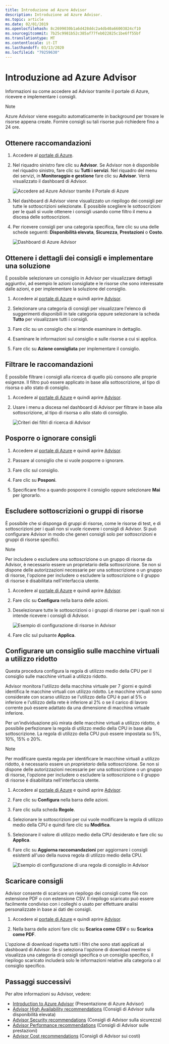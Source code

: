 ```yaml
---
title: Introduzione ad Azure Advisor
description: Introduzione ad Azure Advisor.
ms.topic: article
ms.date: 02/01/2019
ms.openlocfilehash: 8c2699030b1a6d428ddc2a4db40a66003824cf10
ms.sourcegitcommit: 7b25c9981b52c385af77feb022825c1be6ff55bf
ms.translationtype: MT
ms.contentlocale: it-IT
ms.lasthandoff: 03/13/2020
ms.locfileid: "79259630"
---
```

# <a name="get-started-with-azure-advisor"></a>Introduzione ad Azure Advisor

Informazioni su come accedere ad Advisor tramite il portale di Azure, ricevere e implementare i consigli.

> [!NOTE]
> Azure Advisor viene eseguito automaticamente in background per trovare le risorse appena create. Fornire consigli su tali risorse può richiedere fino a 24 ore.

## <a name="get-recommendations"></a>Ottenere raccomandazioni

1. Accedere al [portale di Azure](https://portal.azure.com).

1. Nel riquadro sinistro fare clic su **Advisor**.  Se Advisor non è disponibile nel riquadro sinistro, fare clic su **Tutti i servizi**.  Nel riquadro del menu dei servizi, in **Monitoraggio e gestione** fare clic su **Advisor**. Verrà visualizzato il dashboard di Advisor.

   ![Accedere ad Azure Advisor tramite il Portale di Azure](./media/advisor-get-started/advisor-portal-menu.png) 

1. Nel dashboard di Advisor viene visualizzato un riepilogo dei consigli per tutte le sottoscrizioni selezionate.  È possibile scegliere le sottoscrizioni per le quali si vuole ottenere i consigli usando come filtro il menu a discesa delle sottoscrizioni.

1. Per ricevere consigli per una categoria specifica, fare clic su una delle schede seguenti: **Disponibilità elevata**, **Sicurezza**, **Prestazioni** o **Costo**. 

   ![Dashboard di Azure Advisor](./media/advisor-overview/advisor-dashboard.png)

## <a name="get-recommendation-details-and-implement-a-solution"></a>Ottenere i dettagli dei consigli e implementare una soluzione

È possibile selezionare un consiglio in Advisor per visualizzare dettagli aggiuntivi, ad esempio le azioni consigliate e le risorse che sono interessate dalle azioni, e per implementare la soluzione del consiglio.  

1. Accedere al [portale di Azure](https://portal.azure.com) e quindi aprire [Advisor](https://aka.ms/azureadvisordashboard).

1. Selezionare una categoria di consigli per visualizzare l'elenco di suggerimenti disponibili in tale categoria oppure selezionare la scheda **Tutto** per visualizzare tutti i consigli.

1. Fare clic su un consiglio che si intende esaminare in dettaglio.

1. Esaminare le informazioni sul consiglio e sulle risorse a cui si applica.

1. Fare clic su **Azione consigliata** per implementare il consiglio.

## <a name="filter-recommendations"></a>Filtrare le raccomandazioni

È possibile filtrare i consigli alla ricerca di quello più consono alle proprie esigenze.  Il filtro può essere applicato in base alla sottoscrizione, al tipo di risorsa o allo stato di consiglio.  

1. Accedere al [portale di Azure](https://portal.azure.com) e quindi aprire [Advisor](https://aka.ms/azureadvisordashboard).

1. Usare i menu a discesa nel dashboard di Advisor per filtrare in base alla sottoscrizione, al tipo di risorsa o allo stato di consiglio.

    ![Criteri dei filtri di ricerca di Advisor](./media/advisor-get-started/advisor-filters.png)

## <a name="postpone-or-dismiss-recommendations"></a>Posporre o ignorare consigli

1. Accedere al [portale di Azure](https://portal.azure.com) e quindi aprire [Advisor](https://aka.ms/azureadvisordashboard).

1. Passare al consiglio che si vuole posporre o ignorare.

1. Fare clic sul consiglio.

1. Fare clic su **Posponi**. 

1. Specificare fino a quando posporre il consiglio oppure selezionare **Mai** per ignorarlo.

## <a name="exclude-subscriptions-or-resource-groups"></a>Escludere sottoscrizioni o gruppi di risorse

È possibile che si disponga di gruppi di risorse, come le risorse di test, e di sottoscrizioni per i quali non si vuole ricevere i consigli di Advisor.  Si può configurare Advisor in modo che generi consigli solo per sottoscrizioni e gruppi di risorse specifici.

> [!NOTE]
> Per includere o escludere una sottoscrizione o un gruppo di risorse da Advisor, è necessario essere un proprietario della sottoscrizione.  Se non si dispone delle autorizzazioni necessarie per una sottoscrizione o un gruppo di risorse, l'opzione per includere o escludere la sottoscrizione o il gruppo di risorse è disabilitata nell'interfaccia utente.

1. Accedere al [portale di Azure](https://portal.azure.com) e quindi aprire [Advisor](https://aka.ms/azureadvisordashboard).

1. Fare clic su **Configura** nella barra delle azioni.

1. Deselezionare tutte le sottoscrizioni o i gruppi di risorse per i quali non si intende ricevere i consigli di Advisor.

    ![Esempio di configurazione di risorse in Advisor](./media/advisor-get-started/advisor-configure-resources.png)

1. Fare clic sul pulsante **Applica**.

## <a name="configure-low-usage-vm-recommendation"></a>Configurare un consiglio sulle macchine virtuali a utilizzo ridotto

Questa procedura configura la regola di utilizzo medio della CPU per il consiglio sulle macchine virtuali a utilizzo ridotto.

Advisor monitora l'utilizzo della macchina virtuale per 7 giorni e quindi identifica le macchine virtuali con utilizzo ridotto. Le macchine virtuali sono considerate con scarso utilizzo se l'utilizzo della CPU è pari al 5% o inferiore e l'utilizzo della rete è inferiore al 2% o se il carico di lavoro corrente può essere adattato da una dimensione di macchina virtuale inferiore.

Per un'individuazione più mirata delle macchine virtuali a utilizzo ridotto, è possibile perfezionare la regola di utilizzo medio della CPU in base alla sottoscrizione.  La regola di utilizzo della CPU può essere impostata su 5%, 10%, 15% o 20%.

> [!NOTE]
> Per modificare questa regola per identificare le macchine virtuali a utilizzo ridotto, è necessario essere un *proprietario* della sottoscrizione.  Se non si dispone delle autorizzazioni necessarie per una sottoscrizione o un gruppo di risorse, l'opzione per includere o escludere la sottoscrizione o il gruppo di risorse è disabilitata nell'interfaccia utente. 

1. Accedere al [portale di Azure](https://portal.azure.com) e quindi aprire [Advisor](https://aka.ms/azureadvisordashboard).

1. Fare clic su **Configura** nella barra delle azioni.

1. Fare clic sulla scheda **Regole**.

1. Selezionare le sottoscrizioni per cui vuole modificare la regola di utilizzo medio della CPU e quindi fare clic su **Modifica**.

1. Selezionare il valore di utilizzo medio della CPU desiderato e fare clic su **Applica**.

1. Fare clic su **Aggiorna raccomandazioni** per aggiornare i consigli esistenti all'uso della nuova regola di utilizzo medio della CPU. 

   ![Esempio di configurazione di una regola di consiglio in Advisor](./media/advisor-get-started/advisor-configure-rules.png)

## <a name="download-recommendations"></a>Scaricare consigli

Advisor consente di scaricare un riepilogo dei consigli  come file con estensione PDF o con estensione CSV.  Il riepilogo scaricato può essere facilmente condiviso con i colleghi o usato per effettuare analisi personalizzate in base ai dati dei consigli.

1. Accedere al [portale di Azure](https://portal.azure.com) e quindi aprire [Advisor](https://aka.ms/azureadvisordashboard).

1. Nella barra delle azioni fare clic su **Scarica come CSV** o su **Scarica come PDF**.

L'opzione di download rispetta tutti i filtri che sono stati applicati al dashboard di Advisor.  Se si seleziona l'opzione di download mentre si visualizza una categoria di consigli specifica o un consiglio specifico, il riepilogo scaricato includerà solo le informazioni relative alla categoria o al consiglio specifico. 

## <a name="next-steps"></a>Passaggi successivi

Per altre informazioni su Advisor, vedere:

- [Introduction to Azure Advisor](advisor-overview.md) (Presentazione di Azure Advisor)
- [Advisor High Availability recommendations](advisor-high-availability-recommendations.md) (Consigli di Advisor sulla disponibilità elevata)
- [Advisor Security recommendations](advisor-security-recommendations.md) (Consigli di Advisor sulla sicurezza)
- [Advisor Performance recommendations](advisor-performance-recommendations.md) (Consigli di Advisor sulle prestazioni)
- [Advisor Cost recommendations](advisor-performance-recommendations.md) (Consigli di Advisor sui costi)
